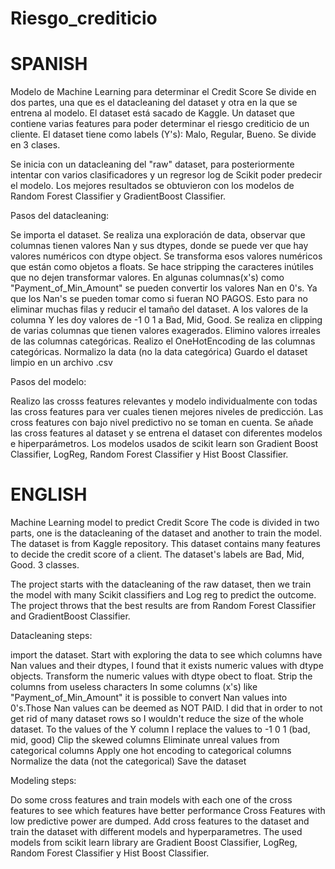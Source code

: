 # Riesgo_crediticio

# SPANISH
Modelo de Machine Learning para determinar el Credit Score
Se divide en dos partes, una que es el datacleaning del dataset y otra en la que se entrena al modelo.
El dataset está sacado de Kaggle. Un dataset que contiene varias features para poder determinar el riesgo crediticio de un cliente.
El dataset tiene como labels (Y's): Malo, Regular, Bueno. Se divide en 3 clases.

Se inicia con un datacleaning del "raw" dataset, para posteriormente intentar con varios clasificadores y un regresor log de Scikit poder predecir el modelo.
Los mejores resultados se obtuvieron con los modelos de Random Forest Classifier y GradientBoost Classifier.

Pasos del datacleaning:

Se importa el dataset.
Se realiza una exploración de data, observar que columnas tienen valores Nan y sus dtypes, donde se puede ver que hay valores numéricos con dtype object.
Se transforma esos valores numéricos que están como objetos a floats.
Se hace stripping the caracteres inútiles que no dejen transformar valores.
En algunas columnas(x's) como "Payment_of_Min_Amount" se pueden convertir los valores Nan en 0's. Ya que los Nan's se pueden tomar como si fueran NO PAGOS. Esto para no eliminar muchas filas y reducir el tamaño del dataset.
A los valores de la columna Y les doy valores de -1 0 1 a Bad, Mid, Good.
Se realiza en clipping de varias columnas que tienen valores exagerados.
Elimino valores irreales de las columnas categóricas.
Realizo el OneHotEncoding de las columnas categóricas.
Normalizo la data (no la data categórica) 
Guardo el dataset limpio en un archivo .csv

Pasos del modelo:

Realizo las crosss features relevantes y modelo individualmente con todas las cross features para ver cuales tienen mejores niveles de predicción.
Las cross features con bajo nivel predictivo no se toman en cuenta.
Se añade las cross features al dataset y se entrena el dataset con diferentes modelos e hiperparámetros.
Los modelos usados de scikit learn son Gradient Boost Classifier, LogReg, Random Forest Classifier y Hist Boost Classifier.


# ENGLISH
Machine Learning model to predict Credit Score
The code is divided in two parts, one is the datacleaning of the dataset and another to train the model.
The dataset is from Kaggle repository. This dataset contains many features to decide the credit score of a client.
The dataset's labels are Bad, Mid, Good. 3 classes.



The project starts with the datacleaning of the raw dataset, then we train the model with many Scikit classifiers and Log reg to predict the outcome.
The project throws that the best results are from Random Forest Classifier and GradientBoost Classifier.

Datacleaning steps:

import the dataset.
Start with exploring the data to see which columns have Nan values and their dtypes, I found that it exists numeric values with dtype objects.
Transform the numeric values with dtype obect to float.
Strip the columns from useless characters
In some columns (x's) like "Payment_of_Min_Amount" it is possible to convert Nan values into 0's.Those Nan values can be deemed as NOT PAID. I did that in order to not get rid of many dataset rows so I wouldn't reduce the size of the whole dataset.
To the values of the Y column I replace the values to -1 0 1 (bad, mid, good)
Clip the skewed columns
Eliminate unreal values from categorical columns
Apply one hot encoding to categorical columns
Normalize the data (not the categorical)
Save the dataset

Modeling steps:

Do some cross features and train models with each one of the cross features to see which features have better performance
Cross Features with low predictive power are dumped.
Add cross features to the dataset and train the dataset with different models and hyperparametres.
The used models from scikit learn library are  Gradient Boost Classifier, LogReg, Random Forest Classifier y Hist Boost Classifier.

